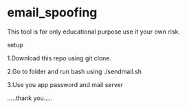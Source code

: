 # email_spoofing
This tool is for only educational purpose use it your own risk.

setup

1.Download this repo using git clone.

2.Go to folder and run bash using ./sendmail.sh

3.Use you app password and mail server

.....thank you.....

